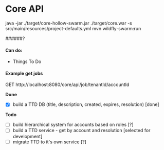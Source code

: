 # Core API

java -jar ./target/core-hollow-swarm.jar ./target/core.war -s src/main/resources/project-defaults.yml
mvn wildfly-swarm:run

######?

#### Can do:
- Things To Do


#### Example get jobs
GET http://localhost:8080/core/api/job/tenantId/accountId

**Done**
-[x] build a TTD DB (title, description, created, expires, resolution) [done]

**Todo**
-[ ] build hierarchical system for accounts based on roles [?]
-[ ] build a TTD service - get by account and resolution [selected for development]
-[ ] migrate TTD to it's own service [?]
